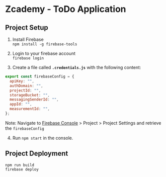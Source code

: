 # Zcademy - ToDo Application

## Project Setup

1. Install Firebase  
   `npm install -g firebase-tools`
2. Login to your firebase account  
   `firebase login`

3. Create a file called **`.credentials.js`** with the following content:

```javascript
export const firebaseConfig = {
  apiKey: "",
  authDomain: "",
  projectId: "",
  storageBucket: "",
  messagingSenderId: "",
  appId: "",
  measurementId: "",
};
```

Note: Navigate to [Firebase Console](https://console.firebase.google.com/) > Project > Project Settings and retrieve the `firebaseConfig`

4. Run `npm start` in the console.

## Project Deployment

```
npm run build
firebase deploy
```
